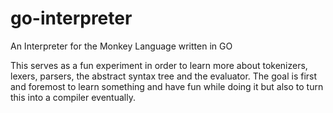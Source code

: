 # go-interpreter
An Interpreter for the Monkey Language written in GO

This serves as a fun experiment in order to learn more about tokenizers, lexers, parsers, the abstract syntax tree and the evaluator.
The goal is first and foremost to learn something and have fun while doing it but also to turn this into a compiler eventually.


